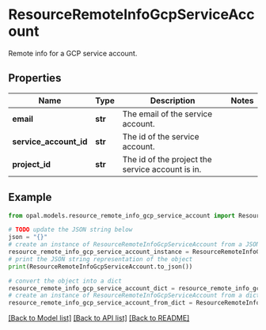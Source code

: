 # ResourceRemoteInfoGcpServiceAccount

Remote info for a GCP service account.

## Properties

Name | Type | Description | Notes
------------ | ------------- | ------------- | -------------
**email** | **str** | The email of the service account. | 
**service_account_id** | **str** | The id of the service account. | 
**project_id** | **str** | The id of the project the service account is in. | 

## Example

```python
from opal.models.resource_remote_info_gcp_service_account import ResourceRemoteInfoGcpServiceAccount

# TODO update the JSON string below
json = "{}"
# create an instance of ResourceRemoteInfoGcpServiceAccount from a JSON string
resource_remote_info_gcp_service_account_instance = ResourceRemoteInfoGcpServiceAccount.from_json(json)
# print the JSON string representation of the object
print(ResourceRemoteInfoGcpServiceAccount.to_json())

# convert the object into a dict
resource_remote_info_gcp_service_account_dict = resource_remote_info_gcp_service_account_instance.to_dict()
# create an instance of ResourceRemoteInfoGcpServiceAccount from a dict
resource_remote_info_gcp_service_account_from_dict = ResourceRemoteInfoGcpServiceAccount.from_dict(resource_remote_info_gcp_service_account_dict)
```
[[Back to Model list]](../README.md#documentation-for-models) [[Back to API list]](../README.md#documentation-for-api-endpoints) [[Back to README]](../README.md)


